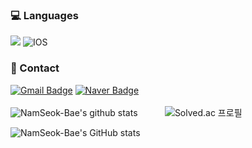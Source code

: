 <div>
<h3>💻  Languages</h3>
<img src="https://img.shields.io/badge/Swift-F05138?style=flat-square&logo=Swift&logoColor=white">
<img alt="IOS" src="https://img.shields.io/badge/-IOS-000?style=flat-square&logo=apple&logoColor=ffffff" />


### 📮 Contact
 [![Gmail Badge](https://img.shields.io/badge/Gmail-d14836?style=flat-square&logo=Gmail&logoColor=white&link=mailto:qoskatjr2@gmail.com)](mailto:qoskatjr2@gmail.com)
 [![Naver Badge](https://img.shields.io/badge/Naver-03C75A?style=flat-square&logo=Naver&logoColor=white&link=mailto:poqo2@naver.com)](mailto:poqo2@naver.com)
<br>
<br>
![NamSeok-Bae's github stats](https://github-readme-stats.vercel.app/api/top-langs/?username=NamSeok-Bae&show_icons=true&hide_border=false&title_color=004386&icon_color=004386&layout=compact)
 &nbsp;&nbsp;&nbsp;&nbsp;&nbsp;&nbsp;&nbsp;&nbsp;&nbsp;
![Solved.ac 프로필](http://mazassumnida.wtf/api/v2/generate_badge?boj=poqo2)
 
![NamSeok-Bae's GitHub stats](https://github-readme-stats.vercel.app/api?username=NamSeok-Bae&show_icons=true&count_private=true)
</div>
